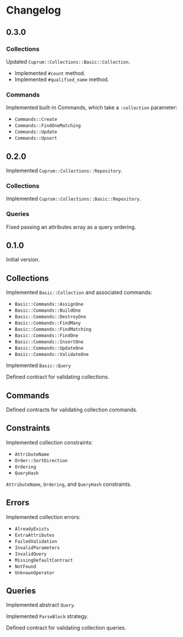 # Changelog

## 0.3.0

### Collections

Updated `Cuprum::Collections::Basic::Collection`.

- Implemented `#count` method.
- Implemented `#qualified_name` method.

### Commands

Implemented built-in Commands, which take a `:collection` parameter:

- `Commands::Create`
- `Commands::FindOneMatching`
- `Commands::Update`
- `Commands::Upsert`

## 0.2.0

Implemented `Cuprum::Collections::Repository`.

### Collections

Implemented `Cuprum::Collections::Basic::Repository`.

### Queries

Fixed passing an attributes array as a query ordering.

## 0.1.0

Initial version.

## Collections

Implemented `Basic::Collection` and associated commands:

- `Basic::Commands::AssignOne`
- `Basic::Commands::BuildOne`
- `Basic::Commands::DestroyOne`
- `Basic::Commands::FindMany`
- `Basic::Commands::FindMatching`
- `Basic::Commands::FindOne`
- `Basic::Commands::InsertOne`
- `Basic::Commands::UpdateOne`
- `Basic::Commands::ValidateOne`

Implemented `Basic::Query`

Defined contract for validating collections.

## Commands

Defined contracts for validating collection commands.

## Constraints

Implemented collection constraints:

- `AttributeName`
- `Order::SortDirection`
- `Ordering`
- `QueryHash`

 `AttributeName`, `Ordering`, and `QueryHash` constraints.

## Errors

Implemented collection errors:

- `AlreadyExists`
- `ExtraAttributes`
- `FailedValidation`
- `InvalidParameters`
- `InvalidQuery`
- `MissingDefaultContract`
- `NotFound`
- `UnknownOperator`

## Queries

Implemented abstract `Query`.

Implemented `ParseBlock` strategy.

Defined contract for validating collection queries.
